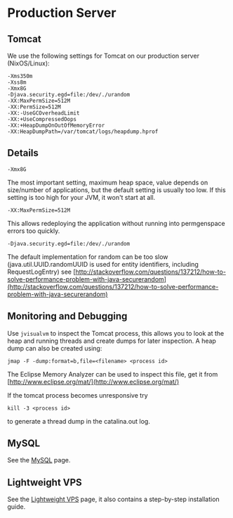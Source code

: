 # Production Server

Tomcat
----

We use the following settings for Tomcat on our production server (NixOS/Linux):

    -Xms350m 
    -Xss8m 
    -Xmx8G 
    -Djava.security.egd=file:/dev/./urandom 
    -XX:MaxPermSize=512M 
    -XX:PermSize=512M 
    -XX:-UseGCOverheadLimit 
    -XX:+UseCompressedOops
    -XX:+HeapDumpOnOutOfMemoryError 
    -XX:HeapDumpPath=/var/tomcat/logs/heapdump.hprof

Details
----

    -Xmx8G 

The most important setting, maximum heap space, value depends on size/number of applications, but the default setting is usually too low. If this setting is too high for your JVM, it won't start at all.

    -XX:MaxPermSize=512M 

This allows redeploying the application without running into permgenspace errors too quickly.

    -Djava.security.egd=file:/dev/./urandom 

The default implementation for random can be too slow (java.util.UUID.randomUUID is used for entity identifiers, including RequestLogEntry) see [http://stackoverflow.com/questions/137212/how-to-solve-performance-problem-with-java-securerandom](http://stackoverflow.com/questions/137212/how-to-solve-performance-problem-with-java-securerandom)

Monitoring and Debugging
----

Use `jvisualvm` to inspect the Tomcat process, this allows you to look at the heap and running threads and create dumps for later inspection. A heap dump can also be created using:

    jmap -F -dump:format=b,file=<filename> <process id>

The Eclipse Memory Analyzer can be used to inspect this file, get it from [http://www.eclipse.org/mat/](http://www.eclipse.org/mat/)

If the tomcat process becomes unresponsive try

    kill -3 <process id>

to generate a thread dump in the catalina.out log.

MySQL
----

See the [MySQL](../mysql) page.

Lightweight VPS
----

See the [Lightweight VPS](../lightweight-vps) page, it also contains a step-by-step installation guide.

